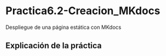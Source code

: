 # Practica6.2-Creacion_MKdocs
Despliegue de una página estática con MKdocs
## Explicación de la práctica